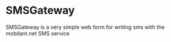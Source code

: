 SMSGateway
==========

SMSGateway is a very simple web form for writing sms with the mobilant.net SMS service
